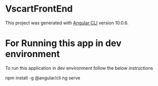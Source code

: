 # VscartFrontEnd

This project was generated with [Angular CLI](https://github.com/angular/angular-cli) version 10.0.6.

# For Running this app in dev environment

To run this application in dev environment follow the below instructions

npm install -g  @angular/cli
ng serve

